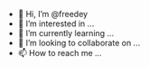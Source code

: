 - 👋 Hi, I’m @freedey
- 👀 I’m interested in ...
- 🌱 I’m currently learning ...
- 💞️ I’m looking to collaborate on ...
- 📫 How to reach me ...

<!---
freedey/freedey is a ✨ special ✨ repository because its `README.md` (this file) appears on your GitHub profile.
You can click the Preview link to take a look at your changes.
--->
